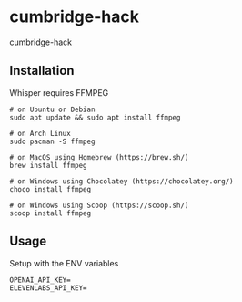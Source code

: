 # cumbridge-hack
cumbridge-hack


## Installation
Whisper requires FFMPEG
```
# on Ubuntu or Debian
sudo apt update && sudo apt install ffmpeg

# on Arch Linux
sudo pacman -S ffmpeg

# on MacOS using Homebrew (https://brew.sh/)
brew install ffmpeg

# on Windows using Chocolatey (https://chocolatey.org/)
choco install ffmpeg

# on Windows using Scoop (https://scoop.sh/)
scoop install ffmpeg
```


## Usage

Setup with the ENV variables
```
OPENAI_API_KEY=
ELEVENLABS_API_KEY=
```
